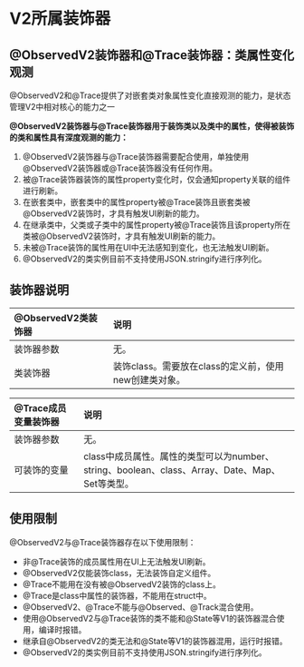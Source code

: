 # V2所属装饰器
## @ObservedV2装饰器和@Trace装饰器：类属性变化观测
@ObservedV2和@Trace提供了对嵌套类对象属性变化直接观测的能力，是状态管理V2中相对核心的能力之一

**@ObservedV2装饰器与@Trace装饰器用于装饰类以及类中的属性，使得被装饰的类和属性具有深度观测的能力：**
1. @ObservedV2装饰器与@Trace装饰器需要配合使用，单独使用@ObservedV2装饰器或@Trace装饰器没有任何作用。
2. 被@Trace装饰器装饰的属性property变化时，仅会通知property关联的组件进行刷新。
3. 在嵌套类中，嵌套类中的属性property被@Trace装饰且嵌套类被@ObservedV2装饰时，才具有触发UI刷新的能力。
4. 在继承类中，父类或子类中的属性property被@Trace装饰且该property所在类被@ObservedV2装饰时，才具有触发UI刷新的能力。
5. 未被@Trace装饰的属性用在UI中无法感知到变化，也无法触发UI刷新。
6. @ObservedV2的类实例目前不支持使用JSON.stringify进行序列化。



## 装饰器说明

| @ObservedV2类装饰器 | 说明                                                  |
| :------------------ | :---------------------------------------------------- |
| 装饰器参数          | 无。                                                  |
| 类装饰器            | 装饰class。需要放在class的定义前，使用new创建类对象。 |

| @Trace成员变量装饰器 | 说明                                                         |
| :------------------- | :----------------------------------------------------------- |
| 装饰器参数           | 无。                                                         |
| 可装饰的变量         | class中成员属性。属性的类型可以为number、string、boolean、class、Array、Date、Map、Set等类型。 |

## 使用限制

@ObservedV2与@Trace装饰器存在以下使用限制：

- 非@Trace装饰的成员属性用在UI上无法触发UI刷新。
- @ObservedV2仅能装饰class，无法装饰自定义组件。
- @Trace不能用在没有被@ObservedV2装饰的class上。
- @Trace是class中属性的装饰器，不能用在struct中。
- @ObservedV2、@Trace不能与@Observed、@Track混合使用。
- 使用@ObservedV2与@Trace装饰的类不能和@State等V1的装饰器混合使用，编译时报错。
- 继承自@ObservedV2的类无法和@State等V1的装饰器混用，运行时报错。
- @ObservedV2的类实例目前不支持使用JSON.stringify进行序列化。

